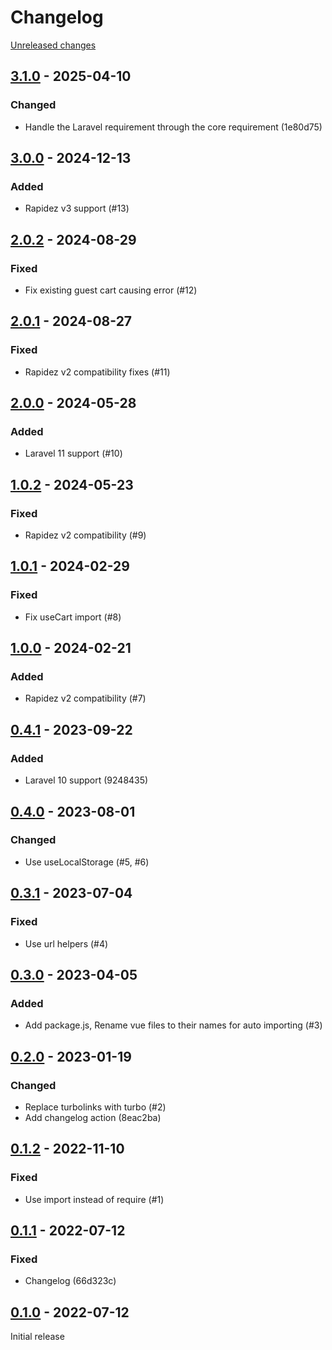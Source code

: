 # Changelog 

[Unreleased changes](https://github.com/rapidez/login-as-customer/compare/3.1.0...3.1.0)
## [3.1.0](https://github.com/rapidez/login-as-customer/releases/tag/3.1.0) - 2025-04-10

### Changed

- Handle the Laravel requirement through the core requirement (1e80d75)

## [3.0.0](https://github.com/rapidez/login-as-customer/releases/tag/3.0.0) - 2024-12-13

### Added

- Rapidez v3 support (#13)

## [2.0.2](https://github.com/rapidez/login-as-customer/releases/tag/2.0.2) - 2024-08-29

### Fixed

- Fix existing guest cart causing error (#12)

## [2.0.1](https://github.com/rapidez/login-as-customer/releases/tag/2.0.1) - 2024-08-27

### Fixed

- Rapidez v2 compatibility fixes (#11)

## [2.0.0](https://github.com/rapidez/login-as-customer/releases/tag/2.0.0) - 2024-05-28

### Added

- Laravel 11 support (#10)

## [1.0.2](https://github.com/rapidez/login-as-customer/releases/tag/1.0.2) - 2024-05-23

### Fixed

- Rapidez v2 compatibility (#9)

## [1.0.1](https://github.com/rapidez/login-as-customer/releases/tag/1.0.1) - 2024-02-29

### Fixed

- Fix useCart import (#8)

## [1.0.0](https://github.com/rapidez/login-as-customer/releases/tag/1.0.0) - 2024-02-21

### Added

- Rapidez v2 compatibility (#7)

## [0.4.1](https://github.com/rapidez/login-as-customer/releases/tag/0.4.1) - 2023-09-22

### Added

- Laravel 10 support (9248435)

## [0.4.0](https://github.com/rapidez/login-as-customer/releases/tag/0.4.0) - 2023-08-01

### Changed

- Use useLocalStorage (#5, #6)

## [0.3.1](https://github.com/rapidez/login-as-customer/releases/tag/0.3.1) - 2023-07-04

### Fixed

- Use url helpers (#4)

## [0.3.0](https://github.com/rapidez/login-as-customer/releases/tag/0.3.0) - 2023-04-05

### Added

- Add package.js, Rename vue files to their names for auto importing (#3)

## [0.2.0](https://github.com/rapidez/login-as-customer/releases/tag/0.2.0) - 2023-01-19

### Changed

- Replace turbolinks with turbo (#2)
- Add changelog action (8eac2ba)

## [0.1.2](https://github.com/rapidez/login-as-customer/releases/tag/0.1.2) - 2022-11-10

### Fixed

- Use import instead of require (#1)

## [0.1.1](https://github.com/rapidez/login-as-customer/releases/tag/0.1.1) - 2022-07-12

### Fixed

- Changelog (66d323c)

## [0.1.0](https://github.com/rapidez/login-as-customer/releases/tag/0.1.0) - 2022-07-12

Initial release

